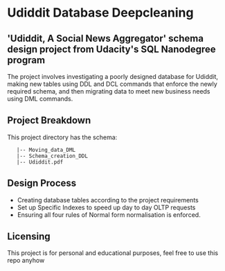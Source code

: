 # Udiddit Database Deepcleaning

## 'Udiddit, A Social News Aggregator' schema design project from Udacity's SQL Nanodegree program

The project involves investigating a poorly designed database for Udiddit, making new tables using DDL and DCL commands that enforce the newly required schema, and then migrating data to meet new business needs using DML commands.

## Project Breakdown

This project directory has the schema:

       |-- Moving_data_DML
       |-- Schema_creation_DDL
       |-- Udiddit.pdf


## Design Process
* Creating database tables according to the project requirements
* Set up Specific Indexes to speed up day to day OLTP requests 
* Ensuring all four rules of Normal form normalisation is enforced.

## Licensing
This project is for personal and educational purposes, feel free to use this repo anyhow
